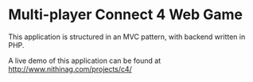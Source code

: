 Multi-player Connect 4 Web Game
========

This application is structured in an MVC pattern, with backend written in PHP.

A live demo of this application can be found at http://www.nithinag.com/projects/c4/